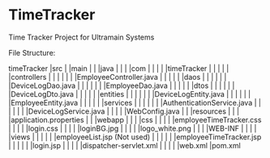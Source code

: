 # TimeTracker
Time Tracker Project for Ultramain Systems

File Structure:

timeTracker
	|src
	|	|main
	|	|	|java
	|	|	|	|com
	|	|	|	|	|timeTracker
	|	|	|	|	|	|controllers
	|	|	|	|	|	|	|EmployeeController.java
	|	|	|	|	|	|daos
	|	|	|	|	|	|	|DeviceLogDao.java
	|	|	|	|	|	|	|EmployeeDao.java
	|	|	|	|	|	|dtos
	|	|	|	|	|	|	|DeviceLogDto.java
	|	|	|	|	|	|entities
	|	|	|	|	|	|	|DeviceLogEntity.java
	|	|	|	|	|	|	|EmployeeEntity.java
	|	|	|	|	|	|services
	|	|	|	|	|	|	|AuthenticationService.java
	|	|	|	|	|	|	|DeviceLogService.java
	|	|	|	|	|WebConfig.java
	|	|	|resources
	|	|	|	|application.properties
	|	|	|webapp
	|	|	|	|css
	|	|	|	|	|employeeTimeTracker.css
	|	|	|	|	|login.css
	|	|	|	|	|loginBG.jpg
	|	|	|	|	|logo_white.png
	|	|	|	|WEB-INF
	|	|	|	|	|views
	|	|	|	|	|	|employeeList.jsp (Not used)
	|	|	|	|	|	|employeeTimeTracker.jsp
	|	|	|	|	|	|login.jsp
	|	|	|	|	|dispatcher-servlet.xml
	|	|	|	|	|web.xml
	|pom.xml
